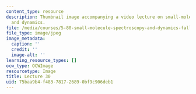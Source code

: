 ```yaml
---
content_type: resource
description: Thumbnail image accompanying a video lecture on small-molecule spectroscopy
  and dynamics.
file: /media/courses/5-80-small-molecule-spectroscopy-and-dynamics-fall-2008/75baa9b4f483781726890bf9c906deb1_mit5_80f08lec30_th.jpg
file_type: image/jpeg
image_metadata:
  caption: ''
  credit: ''
  image-alt: ''
learning_resource_types: []
ocw_type: OCWImage
resourcetype: Image
title: Lecture 30
uid: 75baa9b4-f483-7817-2689-0bf9c906deb1
---
```

